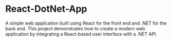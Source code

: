 # React-DotNet-App
A simple web application built using React for the front end and .NET for the back end. This project demonstrates how to create a modern web application by integrating a React-based user interface with a .NET API.
